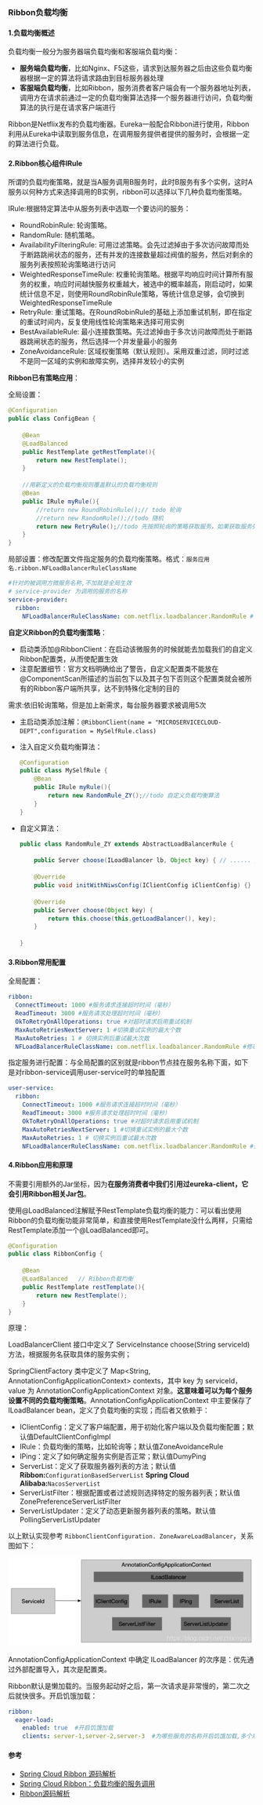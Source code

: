 ### Ribbon负载均衡

#### 1.负载均衡概述

负载均衡一般分为服务器端负载均衡和客服端负载均衡：

- **服务端负载均衡**，比如Nginx、F5这些，请求到达服务器之后由这些负载均衡器根据一定的算法将请求路由到目标服务器处理
- **客服端负载均衡**，比如Ribbon，服务消费者客户端会有一个服务器地址列表，调用方在请求前通过一定的负载均衡算法选择一个服务器进行访问，负载均衡算法的执行是在请求客户端进行

Ribbon是Netflix发布的负载均衡器。Eureka一般配合Ribbon进行使用，Ribbon利用从Eureka中读取到服务信息，在调用服务提供者提供的服务时，会根据一定的算法进行负载。

#### 2.Ribbon核心组件IRule

所谓的负载均衡策略，就是当A服务调用B服务时，此时B服务有多个实例，这时A服务以何种方式来选择调用的B实例，ribbon可以选择以下几种负载均衡策略。

IRule:根据特定算法中从服务列表中选取一个要访问的服务：

- RoundRobinRule: 轮询策略。
- RandomRule: 随机策略。
- AvailabilityFilteringRule: 可用过滤策略。会先过滤掉由于多次访问故障而处于断路跳闸状态的服务，还有并发的连接数量超过阀值的服务，然后对剩余的服务列表按照轮询策略进行访问
- WeightedResponseTimeRule: 权重轮询策略。根据平均响应时间计算所有服务的权重，响应时间越快服务权重越大，被选中的概率越高，刚启动时，如果统计信息不足，则使用RoundRobinRule策略，等统计信息足够，会切换到WeightedResponseTimeRule
- RetryRule: 重试策略。在RoundRobinRule的基础上添加重试机制，即在指定的重试时间内，反复使用线性轮询策略来选择可用实例
- BestAvailableRule: 最小连接数策略。先过滤掉由于多次访问故障而处于断路器跳闸状态的服务，然后选择一个并发量最小的服务
- ZoneAvoidanceRule: 区域权衡策略（默认规则）。采用双重过滤，同时过滤不是同一区域的实例和故障实例，选择并发较小的实例

**Ribbon已有策略应用**：

全局设置：

```java
@Configuration
public class ConfigBean {

    @Bean
    @LoadBalanced
    public RestTemplate getRestTemplate(){
        return new RestTemplate();
    }

    //用新定义的负载均衡规则覆盖默认的负载均衡规则
    @Bean
    public IRule myRule(){
        //return new RoundRobinRule();// todo 轮询
        //return new RandomRule();//todo 随机
        return new RetryRule();//todo 先按照轮询的策略获取服务，如果获取服务失败则在指定时间内会进行重试，获取可用的服务
    }
}
```

局部设置：修改配置文件指定服务的负载均衡策略。格式：`服务应用名.ribbon.NFLoadBalancerRuleClassName`

```yaml
#针对的被调用方微服务名称,不加就是全局生效
# service-provider 为调用的服务的名称
service-provider:
  ribbon:
    NFLoadBalancerRuleClassName: com.netflix.loadbalancer.RandomRule # 负载策略调整
```

**自定义Ribbon的负载均衡策略**：

- 启动类添加@RibbonClient：在启动该微服务的时候就能去加载我们的自定义Ribbon配置类，从而使配置生效
- 注意配置细节：官方文档明确给出了警告，自定义配置类不能放在@ComponentScan所描述的当前包下以及其子包下否则这个配置类就会被所有的Ribbon客户端所共享，达不到特殊化定制的目的

需求:依旧轮询策略，但是加上新需求，每台服务器要求被调用5次

- 主启动类添加注解：`@RibbonClient(name = "MICROSERVICECLOUD-DEPT",configuration = MySelfRule.class)`

- 注入自定义负载均衡算法：

	```java
	@Configuration
	public class MySelfRule {
	    @Bean
	    public IRule myRule(){
	        return new RandomRule_ZY();//todo 自定义负载均衡算法
	    }
	}
	```

- 自定义算法：

	```java
	public class RandomRule_ZY extends AbstractLoadBalancerRule {
	    
	    public Server choose(ILoadBalancer lb, Object key) { // ...... }
	        
	    @Override
	    public void initWithNiwsConfig(IClientConfig iClientConfig) {}
	
	    @Override
	    public Server choose(Object key) {
	        return this.choose(this.getLoadBalancer(), key);
	    }   
	    
	}
	```

#### 3.Ribbon常用配置

全局配置：

```yaml
ribbon:
  ConnectTimeout: 1000 #服务请求连接超时时间（毫秒）
  ReadTimeout: 3000 #服务请求处理超时时间（毫秒）
  OkToRetryOnAllOperations: true #对超时请求启用重试机制
  MaxAutoRetriesNextServer: 1 #切换重试实例的最大个数
  MaxAutoRetries: 1 # 切换实例后重试最大次数
  NFLoadBalancerRuleClassName: com.netflix.loadbalancer.RandomRule #修改负载均衡算法
```

指定服务进行配置：与全局配置的区别就是ribbon节点挂在服务名称下面，如下是对ribbon-service调用user-service时的单独配置

```yaml
user-service:
  ribbon:
    ConnectTimeout: 1000 #服务请求连接超时时间（毫秒）
    ReadTimeout: 3000 #服务请求处理超时时间（毫秒）
    OkToRetryOnAllOperations: true #对超时请求启用重试机制
    MaxAutoRetriesNextServer: 1 #切换重试实例的最大个数
    MaxAutoRetries: 1 # 切换实例后重试最大次数
    NFLoadBalancerRuleClassName: com.netflix.loadbalancer.RandomRule #修改负载均衡算法
```

#### 4.Ribbon应用和原理

不需要引用额外的Jar坐标，因为**在服务消费者中我们引用过eureka-client，它会引用Ribbon相关Jar包**。

使用@LoadBalanced注解赋予RestTemplate负载均衡的能力：可以看出使用Ribbon的负载均衡功能非常简单，和直接使用RestTemplate没什么两样，只需给RestTemplate添加一个@LoadBalanced即可。

```java
@Configuration
public class RibbonConfig {

    @Bean
    @LoadBalanced   // Ribbon负载均衡
    public RestTemplate restTemplate(){
        return new RestTemplate();
    }
}
```

原理：

LoadBalancerClient 接口中定义了 ServiceInstance choose(String serviceId) 方法，根据服务名获取具体的服务实例；

SpringClientFactory 类中定义了 Map<String, AnnotationConfigApplicationContext> contexts，其中 key 为 serviceId，value 为 AnnotationConfigApplicationContext 对象。**这意味着可以为每个服务设置不同的负载均衡策略**。AnnotationConfigApplicationContext 中主要保存了 ILoadBalancer bean，定义了负载均衡的实现；而后者又依赖于：

- IClientConfig：定义了客户端配置，用于初始化客户端以及负载均衡配置；默认值DefaultClientConfigImpl
- IRule：负载均衡的策略，比如轮询等；默认值ZoneAvoidanceRule
- IPing：定义了如何确定服务实例是否正常；默认值DumyPing
- ServerList：定义了获取服务器列表的方法；默认值 **Ribbon:**`ConfigurationBasedServerList` **Spring Cloud Alibaba:**`NacosServerList`
- ServerListFilter：根据配置或者过滤规则选择特定的服务器列表；默认值ZonePreferenceServerListFilter
- ServerListUpdater：定义了动态更新服务器列表的策略。默认值PollingServerListUpdater

以上默认实现参考 `RibbonClientConfiguration. ZoneAwareLoadBalancer`，关系图如下：



![在这里插入图片描述](images/Ribbon负载均衡/ILocaBalancer.png)



AnnotationConfigApplicationContext 中确定 ILoadBalancer 的次序是：优先通过外部配置导入，其次是配置类。

Ribbon默认是懒加载的。当服务起动好之后，第一次请求是非常慢的，第二次之后就快很多。开启饥饿加载：

```yaml
ribbon:
  eager-load:
    enabled: true  #开启饥饿加载
    clients: server-1,server-2,server-3  #为哪些服务的名称开启饥饿加载,多个用逗号分隔
```

#### 参考

- [Spring Cloud Ribbon 源码解析](https://juejin.im/post/6844904079139799053)
- [Spring Cloud Ribbon：负载均衡的服务调用](https://juejin.im/post/6844903943084965902)
- [Ribbon源码解析](https://juejin.im/post/6844903775128256519)